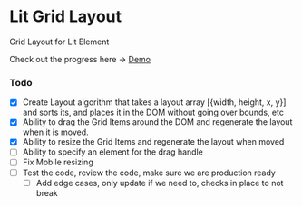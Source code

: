 # Lit Grid Layout

Grid Layout for Lit Element

Check out the progress here -> [Demo](https://lit-grid-layout.netlify.app/)

### Todo

- [x] Create Layout algorithm that takes a layout array [{width, height, x, y}] and sorts its, and places it in the DOM without going over bounds, etc
- [x] Ability to drag the Grid Items around the DOM and regenerate the layout when it is moved.
- [x] Ability to resize the Grid Items and regenerate the layout when moved
- [ ] Ability to specify an element for the drag handle
- [ ] Fix Mobile resizing
- [ ] Test the code, review the code, make sure we are production ready
  - [ ] Add edge cases, only update if we need to, checks in place to not break
